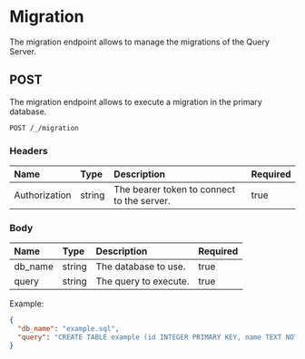 # Migration

The migration endpoint allows to manage the migrations of the Query Server.

## POST

The migration endpoint allows to execute a migration in the primary database.

```http
POST /_/migration
```

### Headers

| Name | Type | Description | Required |
| :--- | :--- | :--- | :--- |
| Authorization | string | The bearer token to connect to the server. | true |

### Body

| Name | Type | Description | Required |
| :--- | :--- | :--- | :--- |
| db_name | string | The database to use. | true |
| query | string | The query to execute. | true |

Example:

```json
{
  "db_name": "example.sql",
  "query": "CREATE TABLE example (id INTEGER PRIMARY KEY, name TEXT NOT NULL)"
}
```
